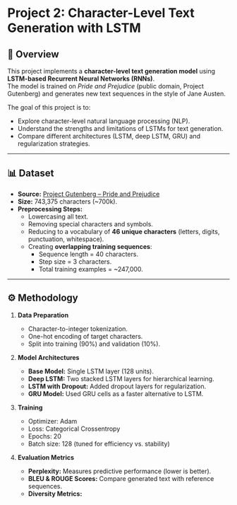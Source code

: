 # Project 2: Character-Level Text Generation with LSTM

## 📌 Overview
This project implements a **character-level text generation model** using **LSTM-based Recurrent Neural Networks (RNNs)**.  
The model is trained on *Pride and Prejudice* (public domain, Project Gutenberg) and generates new text sequences in the style of Jane Austen.

The goal of this project is to:
- Explore character-level natural language processing (NLP).
- Understand the strengths and limitations of LSTMs for text generation.
- Compare different architectures (LSTM, deep LSTM, GRU) and regularization strategies.

---

## 📊 Dataset
- **Source:** [Project Gutenberg – Pride and Prejudice](https://www.gutenberg.org/files/1342/1342-0.txt)  
- **Size:** 743,375 characters (~700k).  
- **Preprocessing Steps:**
  - Lowercasing all text.
  - Removing special characters and symbols.
  - Reducing to a vocabulary of **46 unique characters** (letters, digits, punctuation, whitespace).
  - Creating **overlapping training sequences**:
    - Sequence length = 40 characters.
    - Step size = 3 characters.
    - Total training examples = ~247,000.

---

## ⚙️ Methodology
1. **Data Preparation**
   - Character-to-integer tokenization.
   - One-hot encoding of target characters.
   - Split into training (90%) and validation (10%).

2. **Model Architectures**
   - **Base Model:** Single LSTM layer (128 units).
   - **Deep LSTM:** Two stacked LSTM layers for hierarchical learning.
   - **LSTM with Dropout:** Added dropout layers for regularization.
   - **GRU Model:** Used GRU cells as a faster alternative to LSTM.

3. **Training**
   - Optimizer: Adam
   - Loss: Categorical Crossentropy
   - Epochs: 20
   - Batch size: 128 (tuned for efficiency vs. stability)

4. **Evaluation Metrics**
   - **Perplexity:** Measures predictive performance (lower is better).
   - **BLEU & ROUGE Scores:** Compare generated text with reference sequences.
   - **Diversity Metrics:**
